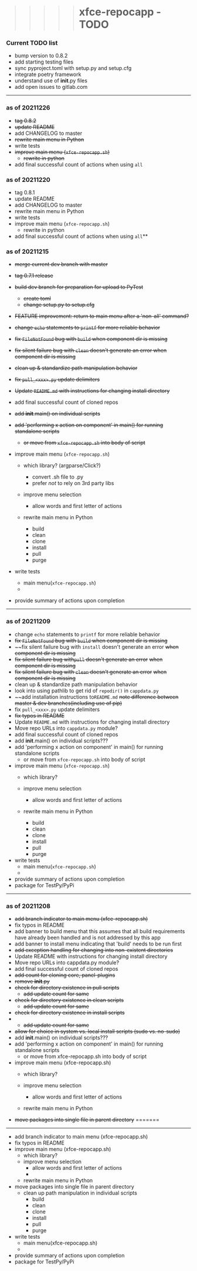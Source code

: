 >>>>># xfce-repocapp - TODO

### Current TODO list
 - bump version to 0.8.2
 - add starting testing files
 - sync pyproject.toml with setup.py and setup.cfg
 - integrate poetry framework
 - understand use of __init__.py files
 - add open issues to gitlab.com

----
### as of 20211226
 - ~~tag 0.8.2~~
 - ~~update README~~
 - add CHANGELOG to master
 - ~~rewrite main menu in Python~~
 - write tests
 - ~~improve main menu (`xfce-repocapp.sh`)~~
   - ~~rewrite in python~~  
 - add final successful count of actions when using `all`

### as of 20211220
 - tag 0.8.1
 - update README
 - add CHANGELOG to master
 - rewrite main menu in Python
 - write tests
 - improve main menu (`xfce-repocapp.sh`)
   - rewrite in python  
 - add final successful count of actions when using `all`**

### as of 20211215
 - ~~merge current dev branch with master~~
 - ~~tag 0.7.1 release~~

 - ~~build dev branch for preparation for upload to PyTest~~
    - ~~create toml~~
    - ~~change setup.py to setup.cfg~~
 - ~~FEATURE improvement: return to main menu after a 'non-all' command?~~
 - ~~change `echo` statements to `printf` for more reliable behavior~~
 - ~~fix `FileNotFound` bug with `build` when component dir is missing~~
 - ~~fix silent failure bug with `clean` doesn't generate an error
    when component dir is missing~~
 - ~~clean up & standardize path manipulation behavior~~
 - ~~fix `pull_<xxx>.py` update delimiters~~
 - ~~Update `README.md` with instructions for changing install
    directory~~
 - add final successful count of cloned repos
 - ~~add __init__.main() on individual scripts~~
 - ~~add 'performing x action on component' in main() for running standalone scripts~~
   - ~~or move from `xfce-repocapp.sh` into body of script~~
 - improve main menu (`xfce-repocapp.sh`)
   - which library? (argparse/Click?)
     - convert .sh file to .py
     - prefer _not_ to rely on 3rd party libs
   - improve menu selection
     - allow words and first letter of actions 

   - rewrite main menu in Python
     - build
     - clean
     - clone
     - install
     - pull
     - purge
 - write tests
   - main menu(`xfce-repocapp.sh`)
   - 
 - provide summary of actions upon completion

----
### as of 20211209
 - change `echo` statements to `printf` for more reliable behavior
 - ~~fix `FileNotFound` bug with `build` when component dir is missing~~
 - ~~fix silent failure bug with `install` doesn't generate an error 
   ~~when component dir is missing~~
 - ~~fix silent failure bug with`pull` doesn't generate an error~~
    ~~when component dir is missing~~
 - ~~fix silent failure bug with `clean` doesn't generate an error~~
    ~~when component dir is missing~~
 - clean up & standardize path manipulation behavior
 - look into using pathlib to get rid of `repodir()` in `cappdata.py`
 - ~~add installation instructions to`README.md`
   ~~note difference between master & dev branches(including use of pip)~~
 - fix `pull_<xxx>.py` update delimiters
 - ~~fix typos in README~~
 - Update `README.md` with instructions for changing install
    directory
 - Move repo URLs into `cappdata.py` module?
 - add final successful count of cloned repos
 - add __init__.main() on individual scripts???
 - add 'performing x action on component' in main() for running standalone scripts
   - or move from `xfce-repocapp.sh` into body of script
 - improve main menu (`xfce-repocapp.sh`)
   - which library?
   - improve menu selection
     - allow words and first letter of actions 

   - rewrite main menu in Python
     - build
     - clean
     - clone
     - install
     - pull
     - purge
 - write tests
   - main menu(`xfce-repocapp.sh`)
   - 
 - provide summary of actions upon completion
 - package for TestPy/PyPi
---
### as of 20211208
 - ~~add branch indicator to main menu (xfce-repocapp.sh)~~
 - fix typos in README
 - add banner to build menu that this assumes that all build
    requirements have already been handled and is not addressed by
    this app
 - add banner to install menu indicating that 'build' needs to
    be run first
 - ~~add exception handling for changing into non-existent 
    directories~~
 - Update README with instructions for changing install
    directory
 - Move repo URLs into cappdata.py module?
 - add final successful count of cloned repos
 - ~~add count for cloning core, panel-plugins~~
 - ~~remove __init__.py~~
 - ~~check for directory existence in pull scripts~~
   - ~~add update count for same~~
 - ~~check for directory existence in clean scripts~~
   - ~~add update count for same~~
 - ~~check for directory existence in install scripts~~
 - - ~~add update count for same~~
 - ~~allow for choice in system vs. local install scripts (sudo vs. no-sudo)~~
 - add __init__.main() on individual scripts???
 - add 'performing x action on component' in main() for running standalone scripts
   - or move from xfce-repocapp.sh into body of script
 - improve main menu (xfce-repocapp.sh)
   - which library?
   - improve menu selection
     - allow words and first letter of actions 

   - rewrite main menu in Python
 - ~~move packages into single file in parent directory~~
=======
----
 - add branch indicator to main menu (xfce-repocapp.sh)
 - fix typos in README
 - improve main menu (xfce-repocapp.sh)
   - which library?
   - improve menu selection
     - allow words and first letter of actions
     - 
   - rewrite main menu in Python
 - move packages into single file in parent directory
   - clean up path manipulation in individual scripts
     - build
     - clean
     - clone
     - install
     - pull
     - purge
 - write tests
   - main menu(xfce-repocapp.sh)
   - 
 - provide summary of actions upon completion
 - package for TestPy/PyPi

